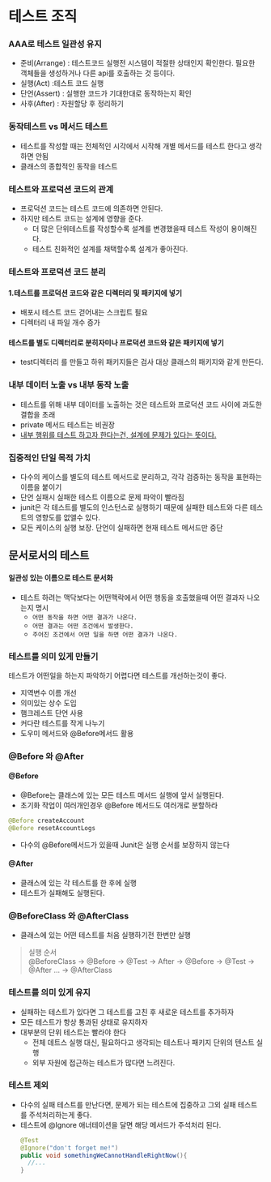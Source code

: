# 테스트 조직
### AAA로 테스트 일관성 유지
- 준비(Arrange) : 테스트코드 실행전 시스템이 적절한 상태인지 확인한다. 필요한 객체들을 생성하거나 다른 api를 
호출하는 것 등이다.
- 실행(Act) :테스트 코드 실행
- 단언(Assert) : 실행한 코드가 기대한대로 동작하는지 확인
- 사후(After) : 자원할당 후 정리하기

### 동작테스트 vs 메서드 테스트
- 테스트를 작성할 때는 전체적인 시각에서 시작해 개별 메서드를 테스트 한다고 생각하면 안됨
- 클래스의 종합적인 동작을 테스트

### 테스트와 프로덕션 코드의 관계
- 프로덕션 코드는 테스트 코드에 의존하면 안된다. 
- 하지만 테스트 코드는 설계에 영향을 준다. 
    - 더 많은 단위테스트를 작성할수록 설계를 변경했을때 테스트 작성이 용이해진다.
    - 테스트 친화적인 설계를 채택할수록 설계가 좋아진다.

### 테스트와 프로덕션 코드 분리
#### 1.테스트를 프로덕션 코드와 같은 디렉터리 및 패키지에 넣기
- 배포시 테스트 코드 걷어내는 스크립트 필요
- 디렉터리 내 파일 개수 증가
#### 테스트를 별도 디렉터리로 분히자미나 프로덕션 코드와 같은 패키지에 넣기
- test디렉터리 를 만들고 하위  패키지들은 검사 대상 클래스의 패키지와 같게 만든다.

### 내부 데이터 노출 vs 내부 동작 노출
- 테스트를 위해 내부 데이터를 노출하는 것은 테스트와 프로덕션 코드 사이에 과도한 결합을 초래
- private 메서드 테스트는 비권장
- <u>내부 행위를 테스트 하고자 한다는건, 설계에 문제가 있다는 뜻이다.</u>

### 집중적인 단일 목적 가치
- 다수의 케이스를 별도의 테스트 메서드로 분리하고, 각각 검증하는 동작을 표현하는 이름을 붙이기
- 단언 실패시 실패한 테스트 이름으로 문제 파악이 빨라짐
- junit은 각 테스트를 별도의 인스턴스로 실행하기 때문에 실패한 테스트와 다른 테스트의 영향도를 없앨수 있다.
- 모든 케이스의 실행 보장. 단언이 실패하면 현재 테스트 메서드만 중단

## 문서로서의 테스트
#### 일관성 있는 이름으로 테스트 문서화
- 테스트 하려는 맥닥보다는 어떤맥락에서 어떤 행동을 호출했을때 어떤 결과자 나오는지 명시
    - `어떤 동작을 하면 어떤 결과가 나온다.`
    - `어떤 결과는 어떤 조건에서 발생한다.`
    - `주어진 조건에서 어떤 일을 하면 어떤 결과가 나온다.`
### 테스트를 의미 있게 만들기
테스트가 어떤일을 하는지 파악하기 어렵다면 테스트를 개선하는것이 좋다.
- 지역변수 이름 개선
- 의미있는 상수 도입
- 햄크레스트 단언 사용
- 커다란 테스트를 작게 나누기
- 도우미 메서드와 @Before메서드 활용


### @Before 와 @After
#### **@Before**
-  @Before는  클래스에 있는 모든 테스트 메서드 실행에 앞서 실행된다.
- 초기화 작업이 여러개인경우 @Before 메서드도 여러개로 분할하라
```java
@Before createAccount
@Before resetAccountLogs
```
- 다수의 @Before메서드가 있을때 Junit은 실행 순서를 보장하지 않는다

#### **@After**
- 클래스에 있는 각 테스트를 한 후에 실행
- 테스트가 실패해도 실행된다.

### @BeforeClass 와 @AfterClass
- 클래스에 있는 어떤 테스트를 처음 실행하기전 한번만 실행

> 실행 순서  
> @BeforeClass -> @Before -> @Test -> After -> @Before -> @Test -> @After ... -> @AfterClass

### 테스트를 의미 있게 유지
- 실패하는 테스트가 있다면 그 테스트를 고친 후 새로운 테스트를 추가하자
- 모든 테스트가 항상 통과된 상태로 유지하자
- 대부분의 단위 테스트는 빨라야 한다
    - 전체 데트스 실행 대신, 필요하다고 생각되는 테스트나 패키지 단위의 텐스트 실행
    - 외부 자원에 접근하는 테스트가 많다면 느려진다.
    
### 테스트 제외
- 다수의 실패 테스트를 만난다면, 문제가 되는 테스트에 집중하고 그외 실패 테스트를 주석처리하는게 좋다.
- 테스트에 @Ignore 애너테이션을 달면 해당 메서드가 주석처리 된다.
    ```java
    @Test
    @Ignore("don't forget me!")
    public void somethingWeCannotHandleRightNow(){
      //...
    } 
    ```